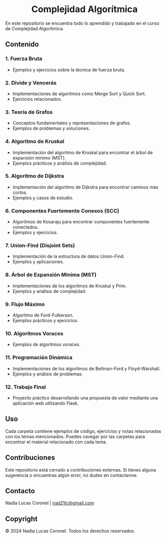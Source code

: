 <h1 style="text-align: center;">Complejidad Algorítmica</h1>

En este repositorio se encuentra todo lo aprendido y trabajado en el curso de Complejidad Algorítmica.

## Contenido

### 1. Fuerza Bruta
- Ejemplos y ejercicios sobre la técnica de fuerza bruta.

### 2. Divide y Vencerás
- Implementaciones de algoritmos como Merge Sort y Quick Sort.
- Ejercicios relacionados.

### 3. Teoría de Grafos
- Conceptos fundamentales y representaciones de grafos.
- Ejemplos de problemas y soluciones.

### 4. Algoritmo de Kruskal
- Implementación del algoritmo de Kruskal para encontrar el árbol de expansión mínimo (MST).
- Ejemplos prácticos y análisis de complejidad.

### 5. Algoritmo de Dijkstra
- Implementación del algoritmo de Dijkstra para encontrar caminos más cortos.
- Ejemplos y casos de estudio.

### 6. Componentes Fuertemente Conexos (SCC)
- Algoritmos de Kosaraju para encontrar componentes fuertemente conectados.
- Ejemplos y ejercicios.

### 7. Union-Find (Disjoint Sets)
- Implementación de la estructura de datos Union-Find.
- Ejemplos y aplicaciones.

### 8. Árbol de Expansión Mínima (MST)
- Implementaciones de los algoritmos de Kruskal y Prim.
- Ejemplos y análisis de complejidad.

### 9. Flujo Máximo
- Algoritmo de Ford-Fulkerson.
- Ejemplos prácticos y ejercicios.

### 10. Algoritmos Voraces
- Ejemplos de algoritmos voraces.

### 11. Programación Dinámica
- Implementaciones de los algoritmos de Bellman-Ford y Floyd-Warshall.
- Ejemplos y análisis de problemas.

### 12. Trabajo Final
- Proyecto práctico desarrollando una propuesta de valor mediante una aplicación web utilizando Flask.

## Uso

Cada carpeta contiene ejemplos de código, ejercicios y notas relacionadas con los temas mencionados. Puedes navegar por las carpetas para encontrar el material relacionado con cada tema.

## Contribuciones

Este repositorio está cerrado a contribuciones externas. Si tienes alguna sugerencia o encuentras algún error, no dudes en contactarme.

## Contacto

Nadia Lucas Coronel | nad21lc@gmail.com

## Copyright

© 2024 Nadia Lucas Coronel. Todos los derechos reservados.
